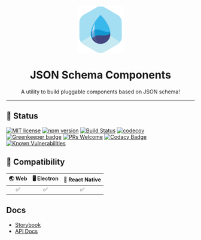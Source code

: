 <div align="center">
	<img width=125 height=125 src="assets/common/logo.png">
  <h1>
		JSON Schema Components
	</h1>
  <p>A utility to build pluggable components based on JSON schema!</p>
</div>

<hr />

## 🎊 Status

[![MIT license](https://img.shields.io/badge/license-MIT-brightgreen.svg)](http://opensource.org/licenses/MIT)
[![npm version](https://img.shields.io/npm/v/@bluebase/json-schema-components.svg?style=flat)](https://npmjs.org/package/@bluebase/json-schema-components "View this project on npm")
[![Build Status](https://travis-ci.com/BlueBaseJS/json-schema-components.svg?branch=master)](https://travis-ci.com/BlueBaseJS/json-schema-components)
[![codecov](https://codecov.io/gh/BlueBaseJS/json-schema-components/branch/master/graph/badge.svg)](https://codecov.io/gh/BlueBaseJS/json-schema-components)
[![Greenkeeper badge](https://badges.greenkeeper.io/BlueBaseJS/json-schema-components.svg)](https://greenkeeper.io/) [![PRs Welcome](https://img.shields.io/badge/PRs-welcome-brightgreen.svg)](https://github.com/BlueBaseJS/json-schema-components/blob/master/CONTRIBUTING.md)
[![Codacy Badge](https://api.codacy.com/project/badge/Grade/3c79162871414b6aa7c15d1a423adeca)](https://www.codacy.com/app/BlueBaseJS/json-schema-components?utm_source=github.com&amp;utm_medium=referral&amp;utm_content=BlueBaseJS/json-schema-components&amp;utm_campaign=Badge_Grade)
[![Known Vulnerabilities](https://snyk.io/test/github/BlueBaseJS/json-schema-components/badge.svg)](https://snyk.io/test/github/BlueBaseJS/json-schema-components)

## 🤝 Compatibility

| 🌏 Web | 🖥 Electron | 📱 React Native |
| :---: | :--------: | :------------: |
|✅|✅|✅|

## Docs

- [Storybook](https://bluebasejs.github.io/json-schema-components/storybook/)
- [API Docs](https://bluebasejs.github.io/json-schema-components/)